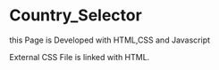 # Country_Selector
this Page is Developed with HTML,CSS and Javascript

External CSS File is linked with HTML.
